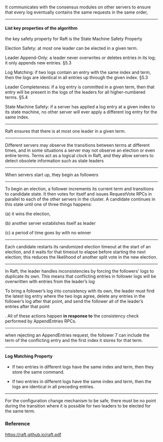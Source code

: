 
It communicates with the consensus modules on other
servers to ensure that every log eventually contains the
same requests in the same order,

---

#### List key properties of the algorithm

the key safety property for Raft is the State Machine Safety Property


Election Safety: at most one leader can be elected in a given term. 

Leader Append-Only: a leader never overwrites or deletes entries in its log; it only appends new entries. §5.3

Log Matching: if two logs contain an entry with the same index and term, then the logs are identical in all entries up through the given index. §5.3

Leader Completeness: if a log entry is committed in a
given term, then that entry will be present in the logs
of the leaders for all higher-numbered terms. §5.4

State Machine Safety: if a server has applied a log entry
at a given index to its state machine, no other server
will ever apply a different log entry for the same index.

--- 

Raft ensures that there is at most one
leader in a given term.

---

Different servers may observe the transitions between
terms at different times, and in some situations a server
may not observe an election or even entire terms. Terms
act as a logical clock in Raft, and they allow servers
to detect obsolete information such as stale leaders

--- 

When servers start up, they begin as followers

--- 

To begin an election, a follower increments its current
term and transitions to candidate state. It then votes for
itself and issues RequestVote RPCs in parallel to each of
the other servers in the cluster. A candidate continues in
this state until one of three things happens: 

(a) it wins the election, 

(b) another server establishes itself as leader

(c) a period of time goes by with no winner

---

Each candidate
restarts its randomized election timeout at the start of an
election, and it waits for that timeout to elapse before
starting the next election; this reduces the likelihood of
another split vote in the new election.

--- 

In Raft, the leader handles inconsistencies by forcing
the followers’ logs to duplicate its own. This means that
conflicting entries in follower logs will be overwritten
with entries from the leader’s log

To bring a follower’s log into consistency with its own,
the leader must find the latest log entry where the two
logs agree, delete any entries in the follower’s log after
that point, and send the follower all of the leader’s entries
after that point

. All of these actions happen **in response
to** the consistency check performed by AppendEntries
RPCs. 

--- 

when rejecting an AppendEntries request, the follower
7
can include the term of the conflicting entry and the first
index it stores for that term. 

---

#### Log Matching Property

* If two entries in different logs have the same index
and term, then they store the same command.

* If two entries in different logs have the same index
and term, then the logs are identical in all preceding
entries.

---

For the configuration change mechanism to be safe,
there must be no point during the transition where it
is possible for two leaders to be elected for the same
term.

### Reference 

https://raft.github.io/raft.pdf
